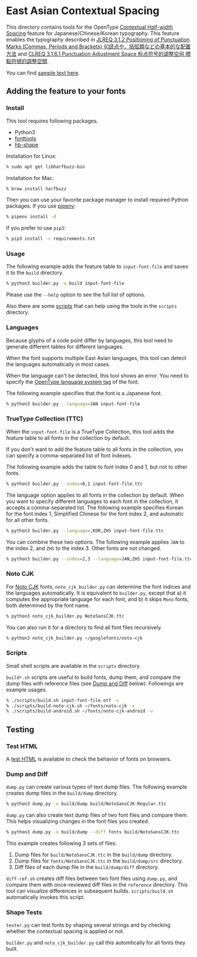 # East Asian Contextual Spacing

This directory contains tools for
the OpenType [Contextual Half-width Spacing] feature
for Japanese/Chinese/Korean typography.
This feature enables the typography described in
[JLREQ 3.1.2 Positioning of Punctuation Marks (Commas, Periods and Brackets)
<span lang="ja">句読点や，括弧類などの基本的な配置方法</span>](https://w3c.github.io/jlreq/#positioning_of_punctuation_marks)
and [CLREQ 3.1.6.1 Punctuation Adjustment Space
<span lang="zh">标点符号的调整空间 標點符號的調整空間</span>](https://w3c.github.io/clreq/?lang=en#h-punctuation_adjustment_space).

You can find [sample text here](http://kojiishi.github.io/chws/samples.html).

[Contextual Half-width Spacing]: https://docs.microsoft.com/en-us/typography/opentype/spec/features_ae#tag-chws

## Adding the feature to your fonts

### Install

This tool requires following packages.

* Python3
* [fonttools]
* [hb-shape]

Installation for Linux:
```sh
% sudo apt get libharfbuzz-bin
```
Installation for Mac:
```sh
% brew install harfbuzz
```
Then you can use your favorite package manager to install required Python packages.
If you use [pipenv]:
```sh
% pipenv install -d
```
If you prefer to use `pip3`:
```sh
% pip3 install -r requirements.txt
```

[fonttools]: https://pypi.org/project/fonttools/
[hb-shape]: https://command-not-found.com/hb-shape
[pipenv]: https://github.com/pypa/pipenv
[poetry]: https://github.com/python-poetry/poetry

### Usage

The following example adds the feature table to `input-font-file`
and saves it to the `build` directory.
```sh
% python3 builder.py -o build input-font-file
```
Please use the `--help` option
to see the full list of options.

Also there are some [scripts](#scripts) that can help using the tools
in the `scripts` directory.

### Languages

Because glyphs of a code point differ by languages,
this tool need to generate different tables for different languages.

When the font supports multiple East Asian languages,
this tool can detect the languages automatically in most cases.

When the language can't be detected, this tool shows an error.
You need to specify the [OpenType language system tag] of the font.

The following example specifies that the font is a Japanese font.
```sh
% python3 builder.py --language=JAN input-font-file
```

[OpenType language system tag]: https://docs.microsoft.com/en-us/typography/opentype/spec/languagetags

### TrueType Collection (TTC)

When the `input-font-file` is a TrueType Collection,
this tool adds the feature table to all fonts in the collection by default.

If you don't want to add the feature table to all fonts in the collection,
you can specify a comma-separated list of font indexes.

The following example adds the table to font index 0 and 1, but not to other fonts.
```sh
% python3 builder.py --index=0,1 input-font-file.ttc
```

The language option applies to all fonts in the collection by default.
When you want to specify different languages to each font in the collection,
it accepts a comma-separated list.
The following example specifies
Korean for the font index 1,
Simplified Chinese for the font index 2,
and automatic for all other fonts.
```sh
% python3 builder.py --language=,KOR,ZHS input-font-file.ttc
```

You can combine these two options.
The following example applies
`JAN` to the index 2,
and `ZHS` to the index 3.
Other fonts are not changed.
```sh
% python3 builder.py --index=2,3 --language=JAN,ZHS input-font-file.ttc
```

### Noto CJK

For [Noto CJK] fonts,
`noto_cjk_builder.py` can determine the font indices and the languages automatically.
It is equivalent to `builder.py`, except that
a) it computes the appropriate language for each font, and
b) it skips `Mono` fonts,
both determined by the font name.
```sh
% python3 noto_cjk_builder.py NotoSansCJK.ttc
```
You can also run it for a directory to find all font files recursively.
```sh
% python3 noto_cjk_builder.py ~/googlefonts/noto-cjk
```

[Noto CJK]: https://www.google.com/get/noto/help/cjk/

### Scripts

Small shell scripts are available in the `scripts` directory.

`build*.sh` scripts are useful to build fonts, dump them, and
compare the dump files with reference files (see [Dump and Diff] below).
Followings are example usages.
```sh
% ./scripts/build.sh input-font-file.otf -v
% ./scripts/build-noto-cjk.sh ~/fonts/noto-cjk -v
% ./scripts/build-android.sh ~/fonts/noto-cjk-android -v
```

## Testing

### Test HTML

A [test HTML] is available
to check the behavior of fonts on browsers.

[test HTML]: https://kojiishi.github.io/chws/test.html

### Dump and Diff
[Dump and Diff]: #dump-and-diff

`dump.py` can create various types of text dump files.
The following example creates dump files in the `build/dump` directory.
```sh
% python3 dump.py -o build/dump build/NotoSansCJK-Regular.ttc
```

`dump.py` can also create text dump files of two font files and compare them.
This helps visualizing changes in the font files you created.
```sh
% python3 dump.py -o build/dump --diff fonts build/NotoSansCJK.ttc
```
This example creates following 3 sets of files:
1. Dump files for `build/NotoSansCJK.ttc` in the `build/dump` directory.
2. Dump files for `fonts/NotoSansCJK.ttc` in the `build/dump/src` directory.
3. Diff files of each dump file in the `build/dump/diff` directory.

`diff-ref.sh` creates diff files between two font files using `dump.py`,
and compare them with once-reviewed diff files in the `reference` directory.
This tool can visualize differences in subsequent builds.
`scripts/build.sh` automatically invokes this script.

### Shape Tests

`tester.py` can test fonts by shaping several strings
and by checking whether the contextual spacing is applied or not.

`builder.py` and `noto_cjk_builder.py` call this automtically
for all fonts they built.
